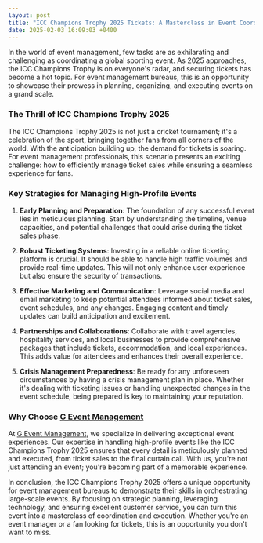 ```yaml
---
layout: post
title: "ICC Champions Trophy 2025 Tickets: A Masterclass in Event Coordination"
date: 2025-02-03 16:09:03 +0400
---
```



In the world of event management, few tasks are as exhilarating and challenging as coordinating a global sporting event. As 2025 approaches, the ICC Champions Trophy is on everyone's radar, and securing tickets has become a hot topic. For event management bureaus, this is an opportunity to showcase their prowess in planning, organizing, and executing events on a grand scale. 

### The Thrill of ICC Champions Trophy 2025

The ICC Champions Trophy 2025 is not just a cricket tournament; it's a celebration of the sport, bringing together fans from all corners of the world. With the anticipation building up, the demand for tickets is soaring. For event management professionals, this scenario presents an exciting challenge: how to efficiently manage ticket sales while ensuring a seamless experience for fans.

### Key Strategies for Managing High-Profile Events

1. **Early Planning and Preparation**: The foundation of any successful event lies in meticulous planning. Start by understanding the timeline, venue capacities, and potential challenges that could arise during the ticket sales phase.

2. **Robust Ticketing Systems**: Investing in a reliable online ticketing platform is crucial. It should be able to handle high traffic volumes and provide real-time updates. This will not only enhance user experience but also ensure the security of transactions.

3. **Effective Marketing and Communication**: Leverage social media and email marketing to keep potential attendees informed about ticket sales, event schedules, and any changes. Engaging content and timely updates can build anticipation and excitement.

4. **Partnerships and Collaborations**: Collaborate with travel agencies, hospitality services, and local businesses to provide comprehensive packages that include tickets, accommodation, and local experiences. This adds value for attendees and enhances their overall experience.

5. **Crisis Management Preparedness**: Be ready for any unforeseen circumstances by having a crisis management plan in place. Whether it's dealing with ticketing issues or handling unexpected changes in the event schedule, being prepared is key to maintaining your reputation.

### Why Choose [G Event Management](https://geventm.com/)

At [G Event Management](https://geventm.com/), we specialize in delivering exceptional event experiences. Our expertise in handling high-profile events like the ICC Champions Trophy 2025 ensures that every detail is meticulously planned and executed, from ticket sales to the final curtain call. With us, you're not just attending an event; you're becoming part of a memorable experience.

In conclusion, the ICC Champions Trophy 2025 offers a unique opportunity for event management bureaus to demonstrate their skills in orchestrating large-scale events. By focusing on strategic planning, leveraging technology, and ensuring excellent customer service, you can turn this event into a masterclass of coordination and execution. Whether you're an event manager or a fan looking for tickets, this is an opportunity you don't want to miss.